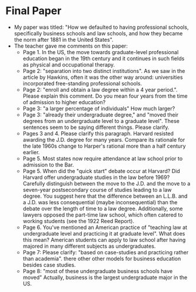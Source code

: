 # Final Paper

- My paper was titled: "How we defaulted to having professional schools, specifically business schools and law schools, and how they became the norm after 1881 in the United States".
- The teacher gave me comments on this paper:
	- Page 1. In the US, the move towards graduate-level professional education began in the 19th century and it continues in such fields as physical and occupational therapy.
	- Page 2: "separation into two distinct institutions". As we saw in the article by Hawkins, often it was the other way around: universities incorporated free-standing professional schools.
	- Page 2: "enroll and obtain a law degree within a 4 year period.". Please explain this comment. Do you mean four years from the time of admission to higher education?
	- Page 3: "a larger percentage of individuals" How much larger? 
	- Page 3: "already their undergraduate degree," and "moved their degrees from an undergraduate level to a graduate level". These sentences seem to be saying different things. Please clarify.
	- Pages 3 and 4. Please clarify this paragraph. Harvard resisted awarding the J.D. degree for many years. Compare its rationale for the late 1960s change to Harper's rational more than a half century earlier.
	- Page 5. Most states now require attendance at law school prior to admission to the Bar.
	- Page 5. When did the "quick start" debate occur at Harvard? Did Harvard offer undergraduate studies in the law before 1969? Carefully distinguish between the move to the J.D. and the move to a seven-year postsecondary course of studies leading to a law degree. You suggest here that the difference between an L.L.B. and a J.D. was less consequential (maybe inconsequential) than the debate over the length of time to a law degree. Additionally, some lawyers opposed the part-time law school, which often catered to working students (see the 1922 Reed Report).
	- Page 6. You've mentioned an American practice of "teaching law at undergraduate level and practicing it at graduate level". What does this mean? American students can apply to law school after having majored in many different subjects as undergraduates.
	- Page 7: Please clarify: "based on case-studies and practicing rather than academia". there other other models for business education besides case studies.
	- Page 8: "most of these undergraduate business schools have moved" Actually, business is the largest undergraduate major in the US.